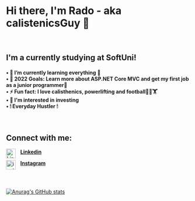 <h1>Hi there, I'm Rado - aka calistenicsGuy 👋</h1> 

</br>
<!-- ABOUT-ME-POST-LIST:START -->
<h2>I'm a currently studying at SoftUni!</h2>
  <h4>• 🌱 I’m currently learning everything 🤣
  </br>• 🥅 2022 Goals: Learn more about ASP.NET Core MVC and get my first job as a junior programmer🎯
  </br>• ⚡ Fun fact: I love calisthenics, powerlifting and football🤸‍♂️🏋‍
  </br>• 🔎 I'm interested in investing
  </br>• 🕯 Everyday Hustler 🕯</h4>
<!-- ABOUT-ME-POST-LIST:END -->
  
</br>

<!-- CONNECT-WITH-ME-POST-LIST:START -->
<h2>Connect with me:</h2>

[<img align="left" alt="Linkedin" width="26px" src="https://www.kindpng.com/picc/m/363-3632986_logo-linkedin-png-rond-transparent-png.png" style="padding-right:10px;"/>**Linkedin**](https://www.linkedin.com/in/radoslav-radev-908a96235/)    

[<img align="left" alt="instagram" width="26px" src="https://upload.wikimedia.org/wikipedia/commons/thumb/a/a5/Instagram_icon.png/2048px-Instagram_icon.png" style="padding-right:10px;" />**Instagram**](https://www.instagram.com/radev_sw/)
<!-- CONNECT-WITH-ME-POST-LIST:END -->

</br>

<!-- GITHUB-STATS-POST-LIST:START -->
##
[![Anurag's GitHub stats](https://github-readme-stats.vercel.app/api?username=calisthenicsGuy)](https://github.com/anuraghazra/github-readme-stats)
<!-- GITHUB-STATS-POST-LIST:END -->
